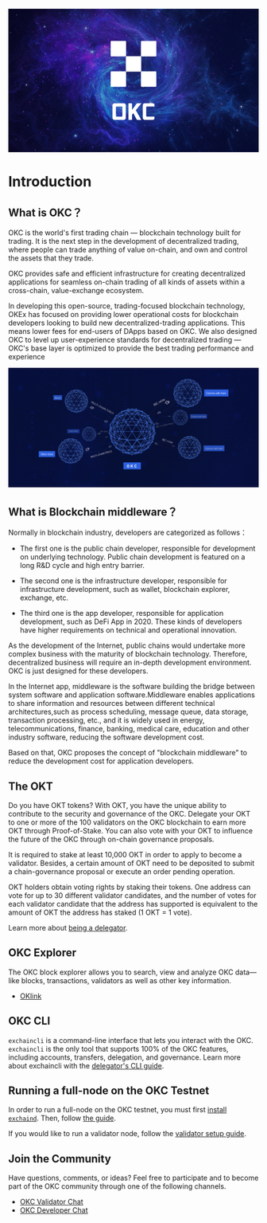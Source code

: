 <!--
order: 1
-->

![Welcome to the OKC](../img/okc-image.png)

# Introduction

## What is OKC？

OKC is the world's first trading chain — blockchain technology built for trading. It is the next step in the development of decentralized trading, where people can trade anything of value on-chain, and own and control the assets that they trade.

OKC provides safe and efficient infrastructure for creating decentralized applications for seamless on-chain trading of all kinds of assets within a cross-chain, value-exchange ecosystem.

In developing this open-source, trading-focused blockchain technology, OKEx has focused on providing lower operational costs for blockchain developers looking to build new decentralized-trading applications. This means lower fees for end-users of DApps based on OKC. We also designed OKC to level up user-experience standards for decentralized trading — OKC's base layer is optimized to provide the best trading performance and experience


![OKC multichain framework](../img/multi-chain.jpg)
## What is Blockchain middleware？
Normally in blockchain industry, developers are categorized as follows： 

* The first one is the public chain developer, responsible for development on underlying technology. Public chain development is featured on a long R&D cycle and high entry barrier.

* The second one is the infrastructure developer, responsible for  infrastructure development, such as wallet, blockchain explorer, exchange, etc.

* The third one is the app developer, responsible for application development, such as DeFi App in 2020. These kinds of developers have higher requirements on technical and operational innovation.

As the development of the Internet, public chains would undertake more complex business with the maturity of blockchain technology. Therefore, decentralized business will require an in-depth development environment. OKC is just designed for these developers.

In the Internet app, middleware is the software building the bridge between system software and application software.Middleware enables applications to share information and resources between different technical architectures,such as process scheduling, message queue, data storage, transaction processing, etc., and it is widely used in energy, telecommunications, finance, banking, medical care, education and other industry software, reducing the software development cost.

Based on that, OKC proposes the concept of "blockchain middleware" to reduce the development cost for application developers.


## The OKT

Do you have OKT tokens? With OKT, you have the unique ability to contribute to the security and governance of the OKC. Delegate your OKT to one or more of the 100 validators on the OKC blockchain to earn more OKT through Proof-of-Stake. You can also vote with your OKT to influence the future of the OKC through on-chain governance proposals.


It is required to stake at least 10,000 OKT in order to apply to become a validator. Besides, a certain amount of OKT need to be deposited to submit a chain-governance proposal or execute an order pending operation.


OKT holders obtain voting rights by staking their tokens. One address can vote for up to 30 different validator candidates, and the number of votes for each validator candidate that the address has supported is equivalent to the amount of OKT the address has staked (1 OKT = 1 vote).


Learn more about [being a delegator](../delegators/delegators-faq.html).



## OKC Explorer

The OKC block explorer allows you to search, view and analyze OKC data—like blocks, transactions, validators as well as other key information.

* [OKlink](https://www.oklink.com)


## OKC CLI

`exchaincli` is a command-line interface that lets you interact with the OKC. `exchaincli` is the only tool that supports 100% of the OKC features, including accounts, transfers, delegation, and governance. Learn more about exchaincli with the [delegator's CLI guide](./delegators/delegators-guide-cli.html).

## Running a full-node on the OKC Testnet

In order to run a full-node on the OKC testnet, you must first [install `exchaind`](../getting-start/install-oec.html). Then, follow [the guide](../getting-start/install-oec.html).

If you would like to run a validator node, follow the [validator setup guide](../validators/validators-guide-cli.html).

## Join the Community

Have questions, comments, or ideas? Feel free to participate and to become part of the OKC community through one of the following channels.

* [OKC Validator Chat](https://t.me/joinchat/HuUCNktBLftzEY1fZPStkw)
* [OKC Developer Chat](https://t.me/okchaintech)



